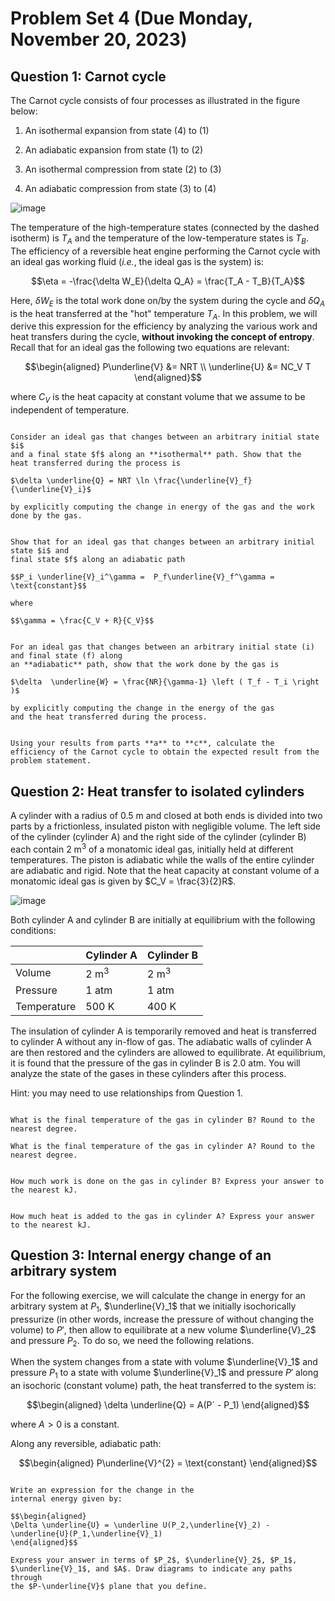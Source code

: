 # Problem Set 4 (Due Monday, November 20, 2023)

## Question 1: Carnot cycle

The Carnot cycle consists of four processes as illustrated in the figure
below:

1.  An isothermal expansion from state (4) to (1)

2.  An adiabatic expansion from state (1) to (2)

3.  An isothermal compression from state (2) to (3)

4.  An adiabatic compression from state (3) to (4)

![image](pset_4_carnot_cycle-01.png)

The temperature of the high-temperature states (connected by the dashed
isotherm) is $T_A$ and the temperature of the low-temperature states is
$T_B$. The efficiency of a reversible heat engine performing the Carnot
cycle with an ideal gas working fluid (*i.e.*, the ideal gas is the
system) is:

$$\eta = -\frac{\delta W_E}{\delta Q_A} = \frac{T_A - T_B}{T_A}$$

Here, $\delta W_E$ is the total work done on/by the system during the
cycle and $\delta Q_A$ is the heat transferred at the "hot" temperature
$T_A$. In this problem, we will derive this expression for the
efficiency by analyzing the various work and heat transfers during the
cycle, **without invoking the concept of entropy**. Recall that for an
ideal gas the following two equations are relevant:

$$\begin{aligned}
P\underline{V} &= NRT \\
\underline{U} &= NC_V T
\end{aligned}$$

where $C_V$ is the heat capacity at constant volume that we assume to be
independent of temperature.

```{admonition} **(a)**

Consider an ideal gas that changes between an arbitrary initial state $i$
and a final state $f$ along an **isothermal** path. Show that the
heat transferred during the process is

$\delta \underline{Q} = NRT \ln \frac{\underline{V}_f}{\underline{V}_i}$

by explicitly computing the change in energy of the gas and the work done by the gas.

```

```{admonition} **(b)**

Show that for an ideal gas that changes between an arbitrary initial state $i$ and
final state $f$ along an adiabatic path

$$P_i \underline{V}_i^\gamma =  P_f\underline{V}_f^\gamma = \text{constant}$$

where

$$\gamma = \frac{C_V + R}{C_V}$$

```

```{admonition} **(c)**

For an ideal gas that changes between an arbitrary initial state (i) and final state (f) along
an **adiabatic** path, show that the work done by the gas is

$\delta  \underline{W} = \frac{NR}{\gamma-1} \left ( T_f - T_i \right )$

by explicitly computing the change in the energy of the gas
and the heat transferred during the process.

```

```{admonition} **(d)**

Using your results from parts **a** to **c**, calculate the
efficiency of the Carnot cycle to obtain the expected result from the
problem statement.

```

## Question 2: Heat transfer to isolated cylinders

A cylinder with a radius of 0.5 m and closed at both ends is divided
into two parts by a frictionless, insulated piston with negligible
volume. The left side of the cylinder (cylinder A) and the right side of
the cylinder (cylinder B) each contain 2 m$^3$ of a monatomic ideal gas,
initially held at different temperatures. The piston is adiabatic while
the walls of the entire cylinder are adiabatic and rigid. Note that the
heat capacity at constant volume of a monatomic ideal gas is given by
$C_V = \frac{3}{2}R$.

![image](pset_4_cylinder_fig-01.png)

Both cylinder A and cylinder B are initially at equilibrium with the
following conditions:

  |               | Cylinder A   | Cylinder B  |   
  | ------------- | ------------ | ------------|
  | Volume        |  2 m$^3$     | 2 m$^3$     |  
  | Pressure      |   1 atm      |  1 atm      |  
  | Temperature   |   500 K      |  400 K      |


The insulation of cylinder A is temporarily removed and heat is
transferred to cylinder A without any in-flow of gas. The adiabatic
walls of cylinder A are then restored and the cylinders are allowed to
equilibrate. At equilibrium, it is found that the pressure of 
the gas in cylinder B is 2.0 atm. You will analyze the
state of the gases in these cylinders after this process.

Hint: you may need to use relationships from Question 1.

```{admonition} **(a)**

What is the final temperature of the gas in cylinder B? Round to the nearest degree.

```

```{admonition} **(b)**
What is the final temperature of the gas in cylinder A? Round to the nearest degree.

```

```{admonition} **(c)**

How much work is done on the gas in cylinder B? Express your answer to the nearest kJ.

```

```{admonition} **(d)**

How much heat is added to the gas in cylinder A? Express your answer to the nearest kJ.
```

## Question 3: Internal energy change of an arbitrary system

For the following exercise, we will calculate the change in energy for
an arbitrary system at $P_1$, $\underline{V}_1$ that we initially isochorically pressurize
(in other words, increase the pressure
of without changing the volume) to $P'$, then allow to equilibrate at a new volume
$\underline{V}_2$ and pressure $P_2$. To do so, we need the following relations.

When the system changes from a
state with volume $\underline{V}_1$ and pressure $P_1$ to a state with
volume $\underline{V}_1$ and pressure $P'$ along an isochoric (constant
volume) path, the heat transferred to the system is:

$$\begin{aligned}
\delta \underline{Q} = A(P` - P_1)
\end{aligned}$$

where $A>0$ is a constant.

Along any reversible, adiabatic path:

$$\begin{aligned}
P\underline{V}^{2} = \text{constant}
\end{aligned}$$

```{admonition} Question

Write an expression for the change in the
internal energy given by:

$$\begin{aligned}
\Delta \underline{U} = \underline U(P_2,\underline{V}_2) - \underline{U}(P_1,\underline{V}_1) 
\end{aligned}$$

Express your answer in terms of $P_2$, $\underline{V}_2$, $P_1$,
$\underline{V}_1$, and $A$. Draw diagrams to indicate any paths through
the $P-\underline{V}$ plane that you define.

```